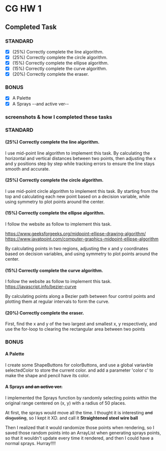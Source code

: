 # CG HW 1
## Completed Task
### STANDARD
- [x] (25%) Correctly complete the line algorithm.
- [x] (25%) Correctly complete the circle algorithm.
- [x] (15%) Correctly complete the ellipse algorithm.
- [x] (15%) Correctly complete the curve algorithm.
- [x] (20%) Correctly complete the eraser.
### BONUS 
- [x] A Palette
- [X] A Sprays --and active ver--
### screenshots & how I completed these tasks
### STANDARD
#### (25%) Correctly complete the line algorithm.
I use mid-point line algorithm to implement this task.
By calculating the horizontal and vertical distances between two points, then adjusting the x and y positions step by step while tracking errors to ensure the line stays smooth and accurate.
#### (25%) Correctly complete the circle algorithm.
I use mid-point circle algorithm to implement this task.
By starting from the top and calculating each new point based on a decision variable, while using symmetry to plot points around the center.
#### (15%) Correctly complete the ellipse algorithm.
I follow the website as follow to implement this task.

https://www.geeksforgeeks.org/midpoint-ellipse-drawing-algorithm/
https://www.javatpoint.com/computer-graphics-midpoint-ellipse-algorithm

By calculating points in two regions, adjusting the x and y coordinates based on decision variables, and using symmetry to plot points around the center.
#### (15%) Correctly complete the curve algorithm.
I follow the website as follow to implement this task.
https://javascript.info/bezier-curve

By calculating points along a Bezier path between four control points and plotting them at regular intervals to form the curve.
#### (20%) Correctly complete the eraser.
First, find the x and y of the two largest and smallest x, y respectively, and use the for-loop to clearing the rectangular area between two points
### BONUS 
#### A Palette
I create some ShapeButtons for colorButtons, and use a global variavble selectedColor to store the current color.
and add a parameter 'color c' to make the shape and pencil have its color.
#### A Sprays ~~and an active ver.~~
I implemented the Sprays function by randomly selecting points within the original range centered on (x, y) with a radius of 50 places.

At first, the sprays would move all the time.
I thought it is interesting ~~and disgusting~~, so I kept it XD. and call it **Straightened steel wire ball**

Then I realized that it would randomize those points when rendering, so I saved those random points into an ArrayList when generating sprays points, so that it wouldn't update every time it rendered, and then I could have a normal sprays. Hurray!!!!
